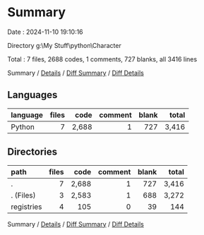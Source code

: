 # Summary

Date : 2024-11-10 19:10:16

Directory g:\\My Stuff\\python\\Character

Total : 7 files,  2688 codes, 1 comments, 727 blanks, all 3416 lines

Summary / [Details](details.md) / [Diff Summary](diff.md) / [Diff Details](diff-details.md)

## Languages
| language | files | code | comment | blank | total |
| :--- | ---: | ---: | ---: | ---: | ---: |
| Python | 7 | 2,688 | 1 | 727 | 3,416 |

## Directories
| path | files | code | comment | blank | total |
| :--- | ---: | ---: | ---: | ---: | ---: |
| . | 7 | 2,688 | 1 | 727 | 3,416 |
| . (Files) | 3 | 2,583 | 1 | 688 | 3,272 |
| registries | 4 | 105 | 0 | 39 | 144 |

Summary / [Details](details.md) / [Diff Summary](diff.md) / [Diff Details](diff-details.md)